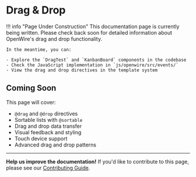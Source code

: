 # Drag & Drop

!!! info "Page Under Construction"
    This documentation page is currently being written. Please check back soon for detailed information about OpenWire's drag and drop functionality.

    In the meantime, you can:
    
    - Explore the `DragTest` and `KanbanBoard` components in the codebase
    - Check the JavaScript implementation in `js/openwire/src/events/`
    - View the drag and drop directives in the template system

## Coming Soon

This page will cover:

- `@drag` and `@drop` directives
- Sortable lists with `@sortable`
- Drag and drop data transfer
- Visual feedback and styling
- Touch device support
- Advanced drag and drop patterns

---

**Help us improve the documentation!** If you'd like to contribute to this page, please see our [Contributing Guide](../contributing.md).